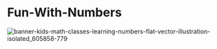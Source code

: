 # Fun-With-Numbers

![banner-kids-math-classes-learning-numbers-flat-vector-illustration-isolated_605858-779](https://user-images.githubusercontent.com/95049390/202445803-95a861e1-3331-4735-bb3b-3d4fe0ec8445.jpg)
